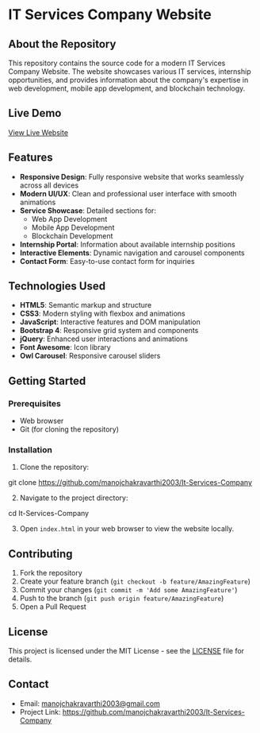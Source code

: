 # IT Services Company Website

## About the Repository
This repository contains the source code for a modern IT Services Company Website. The website showcases various IT services, internship opportunities, and provides information about the company's expertise in web development, mobile app development, and blockchain technology.

## Live Demo
[View Live Website](https://it-services-company-iota.vercel.app/)

## Features
- **Responsive Design**: Fully responsive website that works seamlessly across all devices
- **Modern UI/UX**: Clean and professional user interface with smooth animations
- **Service Showcase**: Detailed sections for:
  - Web App Development
  - Mobile App Development
  - Blockchain Development
- **Internship Portal**: Information about available internship positions
- **Interactive Elements**: Dynamic navigation and carousel components
- **Contact Form**: Easy-to-use contact form for inquiries

## Technologies Used
- **HTML5**: Semantic markup and structure
- **CSS3**: Modern styling with flexbox and animations
- **JavaScript**: Interactive features and DOM manipulation
- **Bootstrap 4**: Responsive grid system and components
- **jQuery**: Enhanced user interactions and animations
- **Font Awesome**: Icon library
- **Owl Carousel**: Responsive carousel sliders

## Getting Started

### Prerequisites
- Web browser
- Git (for cloning the repository)

### Installation
1. Clone the repository:
   
git clone https://github.com/manojchakravarthi2003/It-Services-Company

2. Navigate to the project directory:
   
cd It-Services-Company

3. Open `index.html` in your web browser to view the website locally.
   
## Contributing
1. Fork the repository
2. Create your feature branch (`git checkout -b feature/AmazingFeature`)
3. Commit your changes (`git commit -m 'Add some AmazingFeature'`)
4. Push to the branch (`git push origin feature/AmazingFeature`)
5. Open a Pull Request

## License
This project is licensed under the MIT License - see the [LICENSE](LICENSE) file for details.

## Contact
- Email: manojchakravarthi2003@gmail.com
- Project Link: https://github.com/manojchakravarthi2003/It-Services-Company


